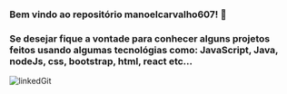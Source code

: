 ### Bem vindo ao repositório manoelcarvalho607! 🙂 
###  Se desejar fique a vontade para conhecer alguns projetos feitos usando algumas tecnológias como: JavaScript, Java, nodeJs, css, bootstrap, html, react etc... 



![linkedGit](https://user-images.githubusercontent.com/86269957/183229628-fb93dbaf-cca8-4fa6-b2dc-97fcc1303f66.jpg)





